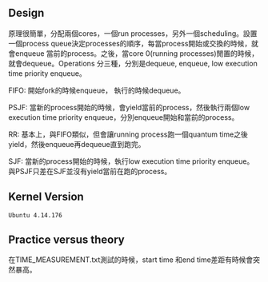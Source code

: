 ## Design
  原理很簡單，分配兩個cores，一個run processes，另外一個scheduling。設置一個process queue決定processes的順序，每當process開始或交換的時候，就會enqueue 當前的process。之後，當core 0(running processes)閒置的時候，就會dequeue。Operations 分三種，分別是dequeue, enqueue, low execution time priority enqueue。
 
  FIFO: 開始fork的時候enqueue， 執行的時候dequeue。
 
  PSJF: 當新的process開始的時候，會yield當前的process，然後執行兩個low execution time priority enqueue，分別enqueue開始和當前的process。

  RR: 基本上，與FIFO類似，但會讓running process跑一個quantum time之後yield，然後enqueue再dequeue直到跑完。
 
  SJF: 當新的process開始的時候，執行low execution time priority enqueue。與PSJF只差在SJF並沒有yield當前在跑的process。
 
## Kernel Version
    Ubuntu 4.14.176
   
## Practice versus theory
  在TIME_MEASUREMENT.txt測試的時候，start time 和end time差距有時候會突然暴高。
